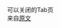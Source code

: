 ﻿可以关闭的Tab页    
来自[原文](https://www.codeproject.com/articles/84213/how-to-add-a-close-button-to-a-wpf-tabitem)    